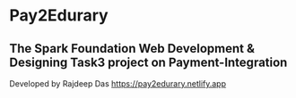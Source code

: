 # Pay2Edurary
## The Spark Foundation Web Development & Designing Task3 project on Payment-Integration
Developed by Rajdeep Das
https://pay2edurary.netlify.app
